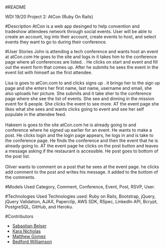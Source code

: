 #README

WDI 19/20 Project 2: AtCon (Ruby On Rails)

#Description
AtCon is a web app desinged to help convention and tradeshow attendees network through social events. User will be able to create an account, log into their account, create events to host, and select events they want to go to during their conference.

#User Stories
John is attending a tech conference and wants host an event at atCon.com He goes to the site and logs in it takes him to the conference page where all conferences are listed. . He clicks on start and event and fill out the event form that comes up. After he submits he sees the event in the event list with himself as the first attendee.
<br><br>
Lisa is goes to atCon.com to and clicks signs up . it brings her to the sign up page and she enters her first name, last name, username and email, she also uploads her picture. She submits and it take sher to the conference page where she see the list of events. She see and dinning in the mission event for 6 people. She clicks the event to see more. AT the event page she likes what she sees and wants clicks going to event and see her self populate in the attendee feed.
<br><br>
Hakeem is goes to the site atCon.com he is already going to and conference where he signed up earlier for an event. He wants to make a post. He clicks login and the login page appears, he logs in and is take to the conference page. He finds the conference and then the event that he is already going to. AT the event page he clicks on the post button and leaves a message asking if the restaurant is accessible. He post goes to bottom of the post list.
<br><br>
Oliver wants to comment on a post that he sees at the event page. he clicks add comment to the post and writes his message. it added to the bottom of the comments.

#Models Used
Category, Comment, Conference, Event, Post, RSVP, User.

#Technologies Used
Technologies used: Ruby on Rails, Bootstrap, jQuery, jQuery Validation, AJAX, Paperclip, AWS SDK, RSpec, LinkedIn API, Bcrypt, PostgreSQL, GitHub, and Heroku.

#Contributors
<ul>
	<li><a href="https://github.com/sswbelser">Sabastian Belser</a></li>
	<li><a href="https://github.com/Kara9125">Kara Nicholas</a></li>
	<li><a href="https://github.com/owl975">Matthew Gomez</a></li>
	<li><a href="https://github.com/goodbedford">Bedford Williamson</a></li>
</ul>